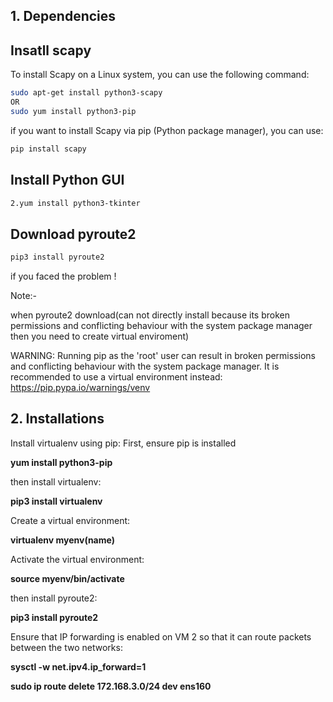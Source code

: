 ## 1. Dependencies
## Insatll scapy
To install Scapy on a Linux system, you can use the following command:
```sh
sudo apt-get install python3-scapy
OR
sudo yum install python3-pip
```
if you want to install Scapy via pip (Python package manager), you can use:
```sh
pip install scapy
```
## Install Python GUI
```sh
2.yum install python3-tkinter
```
## Download pyroute2

```sh
pip3 install pyroute2 
```
if you faced the problem !

Note:-

when pyroute2 download(can not directly install because its broken permissions and conflicting behaviour with the system package manager then you need to create virtual enviroment)

WARNING: Running pip as the 'root' user can result in broken permissions and conflicting behaviour with the system package manager. 
It is recommended to use a virtual environment instead: https://pip.pypa.io/warnings/venv

## 2. Installations
Install virtualenv using pip: First, ensure pip is installed

**yum install python3-pip**

then install virtualenv:

**pip3 install virtualenv**

Create a virtual environment:

**virtualenv myenv(name)**

Activate the virtual environment:

**source myenv/bin/activate**

then install pyroute2:

**pip3 install pyroute2**

Ensure that IP forwarding is enabled on VM 2 so that it can route packets between the two networks:

**sysctl -w net.ipv4.ip_forward=1**

**sudo ip route delete 172.168.3.0/24 dev ens160**



